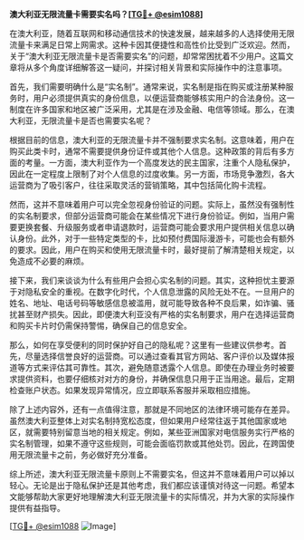 **澳大利亚无限流量卡需要实名吗？[[TG💪+ @esim1088](https://t.me/s/esim1088)]**

在澳大利亚，随着互联网和移动通信技术的快速发展，越来越多的人选择使用无限流量卡来满足日常上网需求。这种卡因其便捷性和高性价比受到广泛欢迎。然而，关于“澳大利亚无限流量卡是否需要实名”的问题，却常常困扰着不少用户。这篇文章将从多个角度详细解答这一疑问，并探讨相关背景和实际操作中的注意事项。

首先，我们需要明确什么是“实名制”。通常来说，实名制是指在购买或注册某种服务时，用户必须提供真实的身份信息，以便运营商能够核实用户的合法身份。这一制度在许多国家和地区被广泛采用，尤其是在涉及金融、电信等领域。那么，在澳大利亚，无限流量卡是否也需要实名呢？

根据目前的信息，澳大利亚的无限流量卡并不强制要求实名制。这意味着，用户在购买此类卡时，通常不需要提供身份证件或其他个人信息。这种政策的背后有多方面的考量。一方面，澳大利亚作为一个高度发达的民主国家，注重个人隐私保护，因此在一定程度上限制了对个人信息的过度收集。另一方面，市场竞争激烈，各大运营商为了吸引客户，往往采取灵活的营销策略，其中包括简化购卡流程。

然而，这并不意味着用户可以完全忽视身份验证的问题。实际上，虽然没有强制性的实名制要求，但部分运营商可能会在某些情况下进行身份验证。例如，当用户需要更换套餐、升级服务或者申请退款时，运营商可能会要求用户提供相关信息以确认身份。此外，对于一些特定类型的卡，比如预付费国际漫游卡，可能也会有额外的要求。因此，用户在购买和使用无限流量卡时，最好提前了解清楚相关规定，以免造成不必要的麻烦。

接下来，我们来谈谈为什么有些用户会担心实名制的问题。其实，这种担忧主要源于对隐私安全的重视。在数字化时代，个人信息泄露的风险无处不在。一旦用户的姓名、地址、电话号码等敏感信息被滥用，就可能导致各种不良后果，如诈骗、骚扰甚至财产损失。因此，即便澳大利亚没有严格的实名制要求，用户在选择运营商和购买卡片时仍需保持警惕，确保自己的信息安全。

那么，如何在享受便利的同时保护好自己的隐私呢？这里有一些建议供参考。首先，尽量选择信誉良好的运营商。可以通过查看其官方网站、客户评价以及媒体报道等方式来评估其可靠性。其次，避免随意透露个人信息。即使在办理业务时被要求提供资料，也要仔细核对对方的身份，并确保信息只用于正当用途。最后，定期检查账户状态。如果发现异常情况，应立即联系客服并采取相应措施。

除了上述内容外，还有一点值得注意，那就是不同地区的法律环境可能存在差异。虽然澳大利亚整体上对实名制持宽松态度，但如果用户经常往返于其他国家或地区，就需要特别留意当地的相关规定。例如，某些亚洲国家对电信服务实行严格的实名制管理，如果不遵守这些规则，可能会面临罚款或其他处罚。因此，在跨国使用无限流量卡之前，务必做好充分准备。

综上所述，澳大利亚无限流量卡原则上不需要实名，但这并不意味着用户可以掉以轻心。无论是出于隐私保护还是其他考虑，我们都应该谨慎对待这一问题。希望本文能够帮助大家更好地理解澳大利亚无限流量卡的实际情况，并为大家的实际操作提供有益指导。

[[TG💪+ @esim1088](https://t.me/s/esim1088) ![Image](https://i.postimg.cc/4NQfJmqS/Snipaste-2025-05-13-00-14-12.png)]
